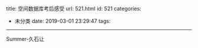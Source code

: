 title: 空间数据库考后感受
url: 521.html
id: 521
categories:
  - 未分类
date: 2019-03-01 23:29:47
tags:
---

Summer-久石让